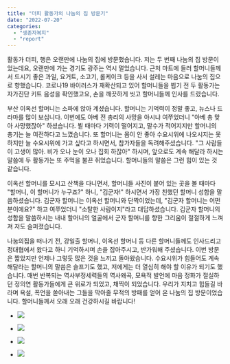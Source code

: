 ```yaml
---
title: "더피 활동가의 나눔의 집 방문기"
date: "2022-07-20"
categories: 
  - "생존자복지"
  - "report"
---
```


활동가 더피, 행은 오랜만에 나눔의 집에 방문했습니다. 저는 두 번째 나눔의 집 방문이었는데요, 오랜만에 가는 경기도 광주는 역시 멀었습니다. 근처 마트에 들러 할머니들께서 드시기 좋은 과일, 요거트, 소고기, 롤케이크 등을 사서 설레는 마음으로 나눔의 집으로 향했습니다. 코로나19 바이러스가 재확산되고 있어 할머니들을 뵙기 전 두 활동가는 자가진단 키트 음성을 확인했고요, 손을 깨끗하게 씻고 할머니들께 인사를 드렸습니다.

부산 이옥선 할머니는 소파에 앉아 계셨습니다. 할머니는 기억력이 정말 좋고, 뉴스나 드라마를 많이 보십니다. 이번에도 아베 전 총리의 사망을 아시냐 여쭈었더니 "아베 총 맞아 사망했잖아" 하셨습니다. 뵐 때마다 기력이 떨어지고, 말수가 적어지지만 할머니의 총기는 늘 여전하다고 느꼈습니다. 또 할머니는 몸이 안 좋아 수요시위에 나오시지는 못하지만 늘 수요시위에 가고 싶다고 하시면서, 참가자들을 독려해주셨습니다. "그 사람들이 고생이 많아. 비가 오나 눈이 오나 집회 하잖아" 하시며, 앞으로도 계속 해달라 하시는 말씀에 두 활동가는 또 주먹을 불끈 쥐었습니다. 할머니들의 말씀은 그런 힘이 있는 것 같습니다.

이옥선 할머니를 모시고 산책을 다니면서, 할머니들 사진이 붙어 있는 곳을 볼 때마다 "할머니, 이 할머니가 누구죠?" 하니, "김군자!" 하시면서 가장 친했던 할머니 성함을 말씀하셨습니다. 김군자 할머니는 이옥선 할머니와 단짝이었는데, "김군자 할머니는 어떤 분이에요?" 하고 여쭈었더니 "소탈한 사람이지"라고 대답하셨습니다. 김군자 할머니의 성함을 말씀하시는 내내 할머니의 얼굴에서 군자 할머니를 향한 그리움이 절절하게 느껴져 저도 슬퍼졌습니다.

나눔의집을 떠나기 전, 강일출 할머니, 이옥선 할머니 등 다른 할머니들께도 인사드리고 정대협에서 왔다고 하니 기억하시며 손을 잡아주시고, 반가워해 주셨습니다. 이번 방문은 짧았지만 언제나 그렇듯 많은 것을 느끼고 돌아왔습니다. 수요시위가 힘들어도 계속 해달라는 할머니의 말씀은 슬프기도 했고, 저에게는 더 열심히 해야 할 이유가 되기도 했습니다. 매번 반복되는 역사부정세력들의 역사왜곡, 모욕적 발언에 마음 정화가 절실하던 정의연 활동가들에게 큰 위로가 되었고, 채찍이 되었습니다. 우리가 지치고 힘들길 바라며 욕설, 폭언을 쏟아내는 그들을 막아줄 무적의 방패를 얻어 온 나눔의 집 방문이었습니다. 할머니들께서 오래 오래 건강하시길 바랍니다!

- ![](https://r2.womenandwar.net/2022/07/photo_2022-07-26_10-41-36-1024x768.jpg)
    
- ![](https://r2.womenandwar.net/2022/07/photo_2022-07-26_10-36-05.jpg)
    

- ![](https://r2.womenandwar.net/2022/07/photo_2022-07-26_10-35-54-2-576x1024.jpg)
    
- ![](https://r2.womenandwar.net/2022/07/photo_2022-07-26_10-41-34-768x1024.jpg)
